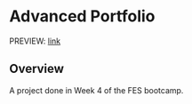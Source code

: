 # Advanced Portfolio
PREVIEW: [link](https://yijio.github.io/fes-projects/portfolio-adv)

## Overview
A project done in Week 4 of the FES bootcamp.